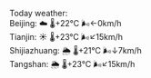Today weather:  
Beijing: ☁️ 🌡️+22°C 🌬️←0km/h  
Tianjin: ☀️ 🌡️+23°C 🌬️↙15km/h  
Shijiazhuang: 🌦 🌡️+21°C 🌬️↓7km/h  
Tangshan: 🌦 🌡️+23°C 🌬️↙15km/h  
